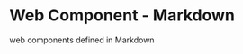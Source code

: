 # Web Component - Markdown
<div>web components defined in Markdown</div>
<my-img src='/logo.png'></my-img>